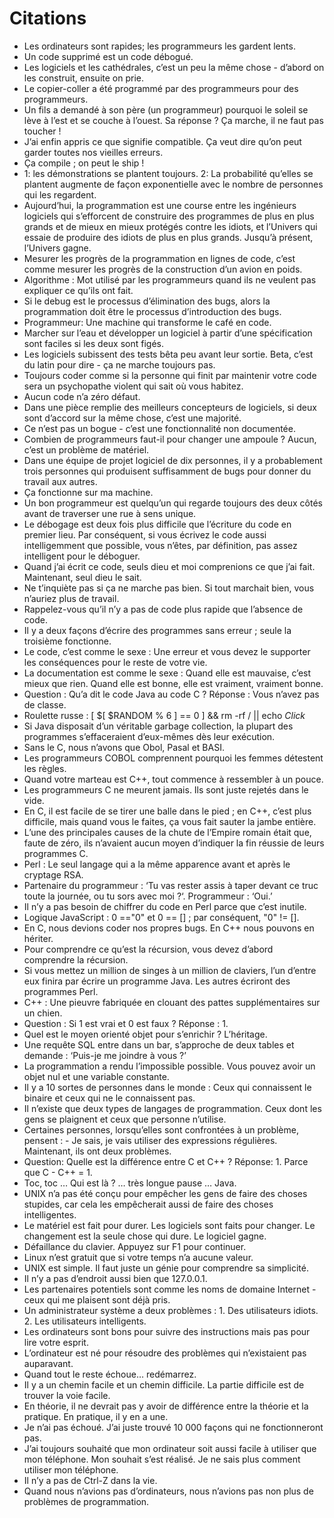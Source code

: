 # Citations

- Les ordinateurs sont rapides; les programmeurs les gardent lents.
- Un code supprimé est un code débogué.
- Les logiciels et les cathédrales, c’est un peu la même chose - d’abord on les construit, ensuite on prie.
- Le copier-coller a été programmé par des programmeurs pour des programmeurs.
- Un fils a demandé à son père (un programmeur) pourquoi le soleil se lève à l’est et se couche à l’ouest. Sa réponse ? Ça marche, il ne faut pas toucher !
- J’ai enfin appris ce que signifie compatible. Ça veut dire qu’on peut garder toutes nos vieilles erreurs.
- Ça compile ; on peut le ship !
- 1: les démonstrations se plantent toujours. 2: La probabilité qu’elles se plantent augmente de façon exponentielle avec le nombre de personnes qui les regardent.
- Aujourd’hui, la programmation est une course entre les ingénieurs logiciels qui s’efforcent de construire des programmes de plus en plus grands et de mieux en mieux protégés contre les idiots, et l’Univers qui essaie de produire des idiots de plus en plus grands. Jusqu’à présent, l’Univers gagne.
- Mesurer les progrès de la programmation en lignes de code, c’est comme mesurer les progrès de la construction d’un avion en poids.
- Algorithme : Mot utilisé par les programmeurs quand ils ne veulent pas expliquer ce qu’ils ont fait.
- Si le debug est le processus d’élimination des bugs, alors la programmation doit être le processus d’introduction des bugs.
- Programmeur: Une machine qui transforme le café en code.
- Marcher sur l’eau et développer un logiciel à partir d’une spécification sont faciles si les deux sont figés.
- Les logiciels subissent des tests bêta peu avant leur sortie. Beta, c’est du latin pour dire - ça ne marche toujours pas.
- Toujours coder comme si la personne qui finit par maintenir votre code sera un psychopathe violent qui sait où vous habitez.
- Aucun code n’a zéro défaut.
- Dans une pièce remplie des meilleurs concepteurs de logiciels, si deux sont d’accord sur la même chose, c’est une majorité.
- Ce n’est pas un bogue - c’est une fonctionnalité non documentée.
- Combien de programmeurs faut-il pour changer une ampoule ? Aucun, c’est un problème de matériel.
- Dans une équipe de projet logiciel de dix personnes, il y a probablement trois personnes qui produisent suffisamment de bugs pour donner du travail aux autres.
- Ça fonctionne sur ma machine.
- Un bon programmeur est quelqu’un qui regarde toujours des deux côtés avant de traverser une rue à sens unique.
- Le débogage est deux fois plus difficile que l’écriture du code en premier lieu. Par conséquent, si vous écrivez le code aussi intelligemment que possible, vous n’êtes, par définition, pas assez intelligent pour le déboguer.
- Quand j’ai écrit ce code, seuls dieu et moi comprenions ce que j’ai fait. Maintenant, seul dieu le sait.
- Ne t’inquiète pas si ça ne marche pas bien. Si tout marchait bien, vous n’auriez plus de travail.
- Rappelez-vous qu’il n’y a pas de code plus rapide que l’absence de code.
- Il y a deux façons d’écrire des programmes sans erreur ; seule la troisième fonctionne.
- Le code, c’est comme le sexe : Une erreur et vous devez le supporter les conséquences pour le reste de votre vie.
- La documentation est comme le sexe : Quand elle est mauvaise, c’est mieux que rien. Quand elle est bonne, elle est vraiment, vraiment bonne.
- Question : Qu’a dit le code Java au code C ? Réponse : Vous n’avez pas de classe.
- Roulette russe : [ $[ $RANDOM % 6 ] == 0 ] && rm -rf / || echo *Click*
- Si Java disposait d’un véritable garbage collection, la plupart des programmes s’effaceraient d’eux-mêmes dès leur exécution.
- Sans le C, nous n’avons que Obol, Pasal et BASI.
- Les programmeurs COBOL comprennent pourquoi les femmes détestent les règles.
- Quand votre marteau est C++, tout commence à ressembler à un pouce.
- Les programmeurs C ne meurent jamais. Ils sont juste rejetés dans le vide.
- En C, il est facile de se tirer une balle dans le pied ; en C++, c’est plus difficile, mais quand vous le faites, ça vous fait sauter la jambe entière.
- L’une des principales causes de la chute de l’Empire romain était que, faute de zéro, ils n’avaient aucun moyen d’indiquer la fin réussie de leurs programmes C.
- Perl : Le seul langage qui a la même apparence avant et après le cryptage RSA.
- Partenaire du programmeur : ‘Tu vas rester assis à taper devant ce truc toute la journée, ou tu sors avec moi ?‘. Programmeur : ‘Oui.’
- Il n’y a pas besoin de chiffrer du code en Perl parce que c’est inutile.
- Logique JavaScript : 0 =="0" et 0 == [] ; par conséquent, "0" != [].
- En C, nous devions coder nos propres bugs. En C++ nous pouvons en hériter.
- Pour comprendre ce qu’est la récursion, vous devez d’abord comprendre la récursion.
- Si vous mettez un million de singes à un million de claviers, l’un d’entre eux finira par écrire un programme Java. Les autres écriront des programmes Perl.
- C++ : Une pieuvre fabriquée en clouant des pattes supplémentaires sur un chien.
- Question : Si 1 est vrai et 0 est faux ? Réponse : 1.
- Quel est le moyen orienté objet pour s’enrichir ? L’héritage.
- Une requête SQL entre dans un bar, s’approche de deux tables et demande : ‘Puis-je me joindre à vous ?’
- La programmation a rendu l’impossible possible. Vous pouvez avoir un objet nul et une variable constante.
- Il y a 10 sortes de personnes dans le monde : Ceux qui connaissent le binaire et ceux qui ne le connaissent pas.
- Il n’existe que deux types de langages de programmation. Ceux dont les gens se plaignent et ceux que personne n’utilise.
- Certaines personnes, lorsqu’elles sont confrontées à un problème, pensent : - Je sais, je vais utiliser des expressions régulières. Maintenant, ils ont deux problèmes.
- Question: Quelle est la différence entre C et C++ ? Réponse: 1. Parce que C - C++ = 1.
- Toc, toc … Qui est là ? … très longue pause … Java.
- UNIX n’a pas été conçu pour empêcher les gens de faire des choses stupides, car cela les empêcherait aussi de faire des choses intelligentes.
- Le matériel est fait pour durer. Les logiciels sont faits pour changer. Le changement est la seule chose qui dure. Le logiciel gagne.
- Défaillance du clavier. Appuyez sur F1 pour continuer.
- Linux n’est gratuit que si votre temps n’a aucune valeur.
- UNIX est simple. Il faut juste un génie pour comprendre sa simplicité.
- Il n’y a pas d’endroit aussi bien que 127.0.0.1.
- Les partenaires potentiels sont comme les noms de domaine Internet - ceux qui me plaisent sont déjà pris.
- Un administrateur système a deux problèmes : 1. Des utilisateurs idiots. 2. Les utilisateurs intelligents.
- Les ordinateurs sont bons pour suivre des instructions mais pas pour lire votre esprit.
- L’ordinateur est né pour résoudre des problèmes qui n’existaient pas auparavant.
- Quand tout le reste échoue… redémarrez.
- Il y a un chemin facile et un chemin difficile. La partie difficile est de trouver la voie facile.
- En théorie, il ne devrait pas y avoir de différence entre la théorie et la pratique. En pratique, il y en a une.
- Je n’ai pas échoué. J’ai juste trouvé 10 000 façons qui ne fonctionneront pas.
- J’ai toujours souhaité que mon ordinateur soit aussi facile à utiliser que mon téléphone. Mon souhait s’est réalisé. Je ne sais plus comment utiliser mon téléphone.
- Il n’y a pas de Ctrl-Z dans la vie.
- Quand nous n’avions pas d’ordinateurs, nous n’avions pas non plus de problèmes de programmation.
